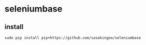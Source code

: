 # seleniumbase

## install

```
sudo pip install pip+https://github.com/sasakingoo/seleniumbase
```
